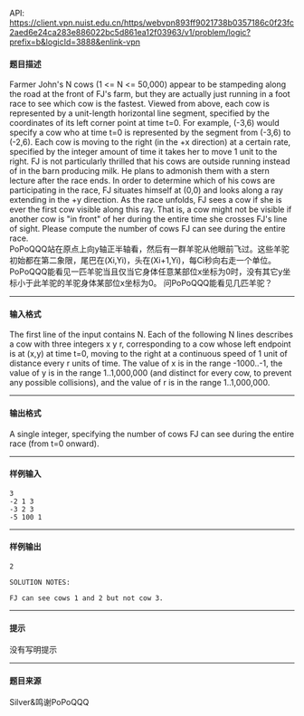 API: https://client.vpn.nuist.edu.cn/https/webvpn893ff9021738b0357186c0f23fc2aed6e24ca283e886022bc5d861ea12f03963/v1/problem/logic?prefix=b&logicId=3888&enlink-vpn

#### 题目描述

Farmer John's N cows (1 <= N <= 50,000) appear to be stampeding along the road at the front of FJ's farm, but they are actually just running in a foot race to see which cow is the fastest. Viewed from above, each cow is represented by a unit-length horizontal line segment, specified by the coordinates of its left corner point at time t=0. For example, (-3,6) would specify a cow who at time t=0 is represented by the segment from (-3,6) to (-2,6). Each cow is moving to the right (in the +x direction) at a certain rate, specified by the integer amount of time it takes her to move 1 unit to the right. FJ is not particularly thrilled that his cows are outside running instead of in the barn producing milk. He plans to admonish them with a stern lecture after the race ends. In order to determine which of his cows are participating in the race, FJ situates himself at (0,0) and looks along a ray extending in the +y direction. As the race unfolds, FJ sees a cow if she is ever the first cow visible along this ray. That is, a cow might not be visible if another cow is "in front" of her during the entire time she crosses FJ's line of sight. Please compute the number of cows FJ can see during the entire race.  
PoPoQQQ站在原点上向y轴正半轴看，然后有一群羊驼从他眼前飞过。这些羊驼初始都在第二象限，尾巴在(Xi,Yi)，头在(Xi+1,Yi)，每Ci秒向右走一个单位。 PoPoQQQ能看见一匹羊驼当且仅当它身体任意某部位x坐标为0时，没有其它y坐标小于此羊驼的羊驼身体某部位x坐标为0。 问PoPoQQQ能看见几匹羊驼？

---

#### 输入格式

The first line of the input contains N. Each of the following N lines describes a cow with three integers x y r, corresponding to a cow whose left endpoint is at (x,y) at time t=0, moving to the right at a continuous speed of 1 unit of distance every r units of time. The value of x is in the range -1000..-1, the value of y is in the range 1..1,000,000 (and distinct for every cow, to prevent any possible collisions), and the value of r is in the range 1..1,000,000.  

---

#### 输出格式

A single integer, specifying the number of cows FJ can see during the entire race (from t=0 onward).  

---

#### 样例输入
```
3
-2 1 3
-3 2 3
-5 100 1
```

---

#### 样例输出
```
2

SOLUTION NOTES:

FJ can see cows 1 and 2 but not cow 3.
```

---

#### 提示

没有写明提示

---

#### 题目来源

Silver&鸣谢PoPoQQQ
